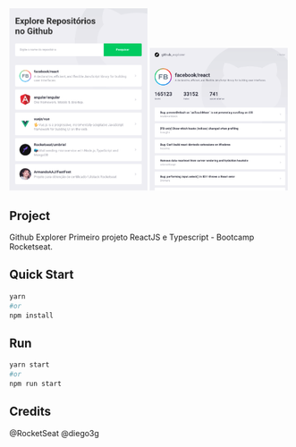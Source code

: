 <div>
<img  src="./src/assets/dashboard.png"  width="49%"  height="80%"  alt="View" />
<img  src="./src/assets/repository.png"  width="49%"  height="80%"  alt="View" />
</div>

## Project
Github Explorer
Primeiro projeto ReactJS e Typescript - Bootcamp Rocketseat. 

## Quick Start

```bash
yarn
#or
npm install
```

## Run

```bash
yarn start
#or
npm run start
```

## Credits

@RocketSeat
@diego3g
